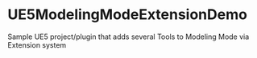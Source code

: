 # UE5ModelingModeExtensionDemo
Sample UE5 project/plugin that adds several Tools to Modeling Mode via Extension system
